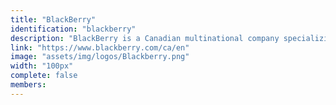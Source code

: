 ```yaml
---
title: "BlackBerry"
identification: "blackberry"
description: "BlackBerry is a Canadian multinational company specializing in enterprise software and the Internet of things."
link: "https://www.blackberry.com/ca/en"
image: "assets/img/logos/Blackberry.png"
width: "100px"
complete: false
members:
---
```

